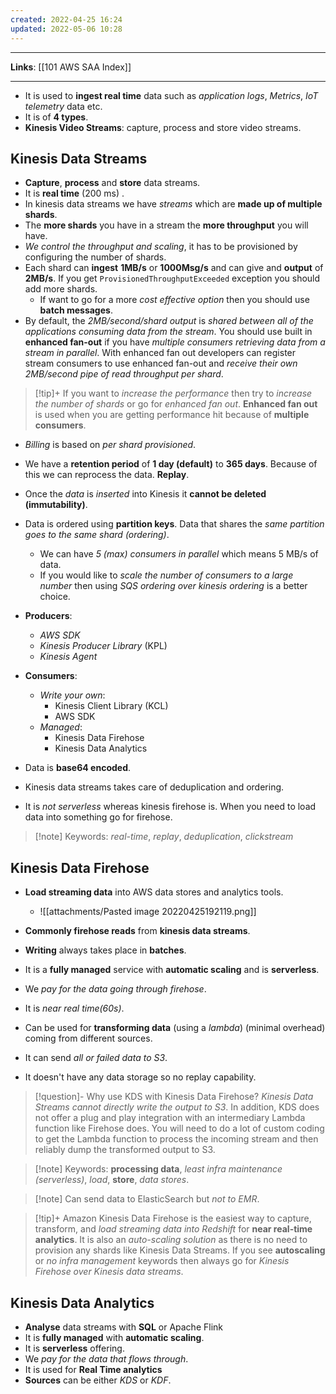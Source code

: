 ```yaml
---
created: 2022-04-25 16:24
updated: 2022-05-06 10:28
---
```

---
**Links**: [[101 AWS SAA Index]]

---

- It is used to **ingest real time** data such as *application logs*, *Metrics*, *IoT telemetry* data etc.
- It is of **4 types**.
-  **Kinesis Video Streams**: capture, process and store video streams.

## Kinesis Data Streams
- **Capture**, **process** and **store** data streams.
- It is **real time** (200 ms) .
- In kinesis data streams we have *streams* which are **made up of multiple shards**.
- The **more shards** you have in a stream the **more throughput** you will have. 
- *We control the throughput and scaling*, it has to be provisioned by configuring the number of shards.
- Each shard can **ingest** **1MB/s** or **1000Msg/s** and can give and **output** of **2MB/s**. If you get `ProvisionedThroughputExceeded` exception you should add more shards.
	- If want to go for a more *cost effective option* then you should use **batch messages**.
- By default, the *2MB/second/shard output* is *shared between all of the applications consuming data from the stream*. You should use built in **enhanced fan-out** if you have *multiple consumers retrieving data from a stream in parallel*. With enhanced fan out developers can register stream consumers to use enhanced fan-out and *receive their own 2MB/second pipe of read throughput per shard*.

> [!tip]+ If you want to *increase the performance* then try to *increase the number of shards* or go for *enhanced fan out*. 
> **Enhanced fan out** is used when you are getting performance hit because of **multiple consumers**. 

- *Billing* is based on *per shard provisioned*.
- We have a **retention period** of **1 day (default)** to **365 days**. Because of this we can reprocess the data. **Replay**.
-  Once the *data* is *inserted* into Kinesis it **cannot be deleted (immutability)**.

- Data is ordered using **partition keys**. Data that shares the *same partition goes to the same shard (ordering)*.
	- We can have *5 (max) consumers in parallel* which means 5 MB/s of data.
	- If you would like to *scale the number of consumers to a large number* then using *SQS ordering over kinesis ordering* is a better choice.

- **Producers**:
	- *AWS SDK*
	- *Kinesis Producer Library* (KPL)
	- *Kinesis Agent*

- **Consumers**:
	- *Write your own*: 
		- Kinesis Client Library (KCL) 
		- AWS SDK
	- *Managed*: 
		- Kinesis Data Firehose 
		- Kinesis Data Analytics

- Data is **base64 encoded**.
- Kinesis data streams takes care of deduplication and ordering.
- It is *not serverless* whereas kinesis firehose is. When you need to load data into something go for firehose.

> [!note] Keywords: *real-time*, *replay*, *deduplication*, *clickstream*

## Kinesis Data Firehose
- **Load streaming data** into AWS data stores and analytics tools.
	- ![[attachments/Pasted image 20220425192119.png]]

- **Commonly firehose reads** from **kinesis data streams**.
- **Writing** always takes place in **batches**.
- It is a **fully managed** service with **automatic scaling** and is **serverless**.
- We *pay for the data going through firehose*.
- It is *near real time(60s)*.
- Can be used for **transforming data** (using a *lambda*) (minimal overhead) coming from different sources.
- It can send *all or failed data to S3*.
- It doesn't have any data storage so no replay capability.

> [!question]- Why use KDS with Kinesis Data Firehose?
> *Kinesis Data Streams cannot directly write the output to S3*. In addition, KDS does not offer a plug and play integration with an intermediary Lambda function like Firehose does. You will need to do a lot of custom coding to get the Lambda function to process the incoming stream and then reliably dump the transformed output to S3.

> [!note] Keywords: **processing data**, *least infra maintenance (serverless)*, *load*, **store**, *data stores*.

> [!note] Can send data to ElasticSearch but *not to EMR*.

> [!tip]+ Amazon Kinesis Data Firehose is the easiest way to capture, transform, and *load streaming data into Redshift* for **near real-time analytics**. It is also an *auto-scaling solution* as there is no need to provision any shards like Kinesis Data Streams.
> If you see **autoscaling** or *no infra management* keywords then always go for *Kinesis Firehose over Kinesis data streams*.

## Kinesis Data Analytics
- **Analyse** data streams with **SQL** or Apache Flink
- It is **fully managed** with **automatic scaling**.
- It is **serverless** offering.
- We *pay for the data that flows through*.
- It is used for **Real Time analytics**
- **Sources** can be either *KDS* or *KDF*.
